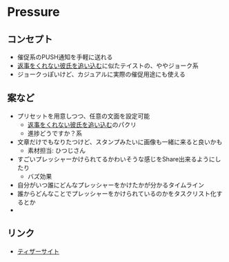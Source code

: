 Pressure
========

## コンセプト

- 催促系のPUSH通知を手軽に送れる
- [返事をくれない彼氏を追い込む](https://store.line.me/stickershop/product/1000493)に似たテイストの、ややジョーク系
- ジョークっぽいけど、カジュアルに実際の催促用途にも使える


## 案など

- プリセットを用意しつつ、任意の文面を設定可能
    - [返事をくれない彼氏を追い込む](https://store.line.me/stickershop/product/1000493)のパクリ
    - 進捗どうですか？系
- 文章だけでもなりたつけど、スタンプみたいに画像も一緒に来ると良いかも
    - 素材担当: ひつじさん
- すごいプレッシャーかけられてるかわいそうな感じをShare出来るようにしたり
    - バズ効果
- 自分がいつ誰にどんなプレッシャーをかけたかが分かるタイムライン
- 誰からどんなことでプレッシャーをかけられているのかをタスクリスト化するとか
- 
## リンク

- [ティザーサイト](http://bit.ly/hayoooo)
